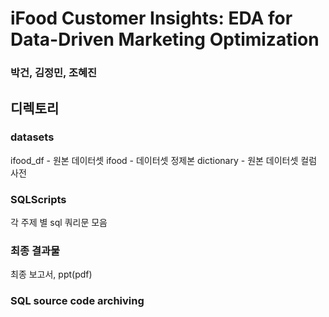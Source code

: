# iFood Customer Insights: EDA for Data-Driven Marketing Optimization
### 박건, 김정민, 조혜진



## 디렉토리

### datasets
ifood_df - 원본 데이터셋
ifood - 데이터셋 정제본
dictionary - 원본 데이터셋 컬럼 사전

### SQLScripts
각 주제 별 sql 쿼리문 모음

### 최종 결과물
최종 보고서, ppt(pdf)



### SQL source code archiving


